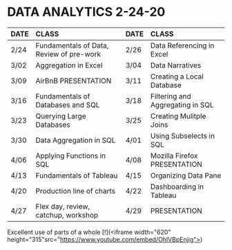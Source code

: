 # DATA ANALYTICS 2-24-20

|DATE|CLASS|DATE|CLASS|
|:---|:----|:---|:----|
|2/24|Fundamentals of Data, Review of pre-work|2/26|Data Referencing in Excel|
|3/02|Aggregation in Excel|3/04|Data Narratives|
|3/09|AirBnB PRESENTATION|3/11|Creating a Local Database|
|3/16|Fundamentals of Databases and SQL|3/18|Filtering and Aggregating in SQL|
|3/23|Querying Large Databases|3/25|Creating Mulitple Joins|
|3/30|Data Aggregation in SQL|4/01|Using Subselects in SQL|
|4/06|Applying Functions in SQL|4/08|Mozilla Firefox PRESENTATION|
|4/13|Fundamentals of Tableau|4/15|Organizing Data Pane|
|4/20|Production line of charts|4/22|Dashboarding in Tableau|
|4/27|Flex day, review, catchup, workshop|4/29|PRESENTATION|


Excellent use of parts of a whole
[!](<iframe width="620" height="315"src="https://www.youtube.com/embed/OhlVBpEnjig"></iframe>)



